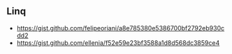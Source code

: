 ## Linq
- https://gist.github.com/felipeoriani/a8e785380e5386700bf2792eb930cdd2
- https://gist.github.com/ellenia/f52e59e23bf3588a1d8d568dc3859ce4